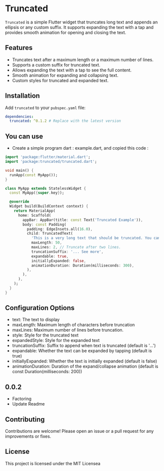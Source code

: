 # Truncated

`Truncated` is a simple Flutter widget that truncates long text and appends an ellipsis or any custom suffix. It supports expanding the text with a tap and provides smooth animation for opening and closing the text.

## Features

- Truncates text after a maximum length or a maximum number of lines.
- Supports a custom suffix for truncated text.
- Allows expanding the text with a tap to see the full content.
- Smooth animation for expanding and collapsing text.
- Custom styles for truncated and expanded text.

## Installation

Add `truncated` to your `pubspec.yaml` file:

```yaml
dependencies:
  truncated: ^0.1.2 # Replace with the latest version
```

## You can use
- Create a simple program dart : example.dart, and copied this code :

```dart
import 'package:flutter/material.dart';
import 'package:truncated/truncated.dart';

void main() {
  runApp(const MyApp());
}

class MyApp extends StatelessWidget {
  const MyApp({super.key});

  @override
  Widget build(BuildContext context) {
    return MaterialApp(
      home: Scaffold(
        appBar: AppBar(title: const Text('Truncated Example')),
        body: const Padding(
          padding: EdgeInsets.all(16.0),
          child: TruncatedText(
            'This is a very long text that should be truncated. You can tap to expand and see the full content!',
            maxLength: 50,
            maxLines: 2, // Truncate after two lines.
            truncationSuffix: '... See more',
            expandable: true,
            initiallyExpanded: false,
            animationDuration: Duration(milliseconds: 300),
          ),
        ),
      ),
    );
  }
}
```

## Configuration Options
+ text: The text to display
+ maxLength: Maximum length of characters before truncation
+ maxLines: Maximum number of lines before truncation.
+ style: Style for the truncated text
+ expandedStyle: Style for the expanded text
+ truncationSuffix: Suffix to append when text is truncated (default is '...')
+ expandable: Whether the text can be expanded by tapping (default is true)
+ initiallyExpanded: Whether the text is initially expanded (default is false)
+ animationDuration: Duration of the expand/collapse animation (default is const Duration(milliseconds: 200))

## 0.0.2
- Factoring
- Update Readme

## Contributing

Contributions are welcome! Please open an issue or a pull request for any improvements or fixes.

## License
This project is licensed under the MIT Licensea
